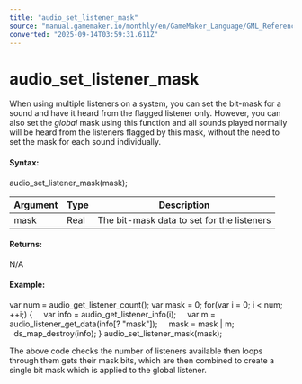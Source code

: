 ```yaml
---
title: "audio_set_listener_mask"
source: "manual.gamemaker.io/monthly/en/GameMaker_Language/GML_Reference/Asset_Management/Audio/Audio_Listeners/audio_set_listener_mask.htm"
converted: "2025-09-14T03:59:31.611Z"
---
```


# audio\_set\_listener\_mask

When using multiple listeners on a system, you can set the bit-mask for a sound and have it heard from the flagged listener only. However, you can also set the _global_ mask using this function and all sounds played normally will be heard from the listeners flagged by this mask, without the need to set the mask for each sound individually.

#### Syntax:

audio\_set\_listener\_mask(mask);

| Argument | Type | Description |
| --- | --- | --- |
| mask | Real | The bit-mask data to set for the listeners |

#### Returns:

N/A

#### Example:

var num = audio\_get\_listener\_count();
var mask = 0; for(var i = 0; i < num; ++i;)
{
    var info = audio\_get\_listener\_info(i);
    var m = audio\_listener\_get\_data(info\[? "mask"\]);
    mask = mask | m;
    ds\_map\_destroy(info);
}
audio\_set\_listener\_mask(mask);

The above code checks the number of listeners available then loops through them gets their mask bits, which are then combined to create a single bit mask which is applied to the global listener.